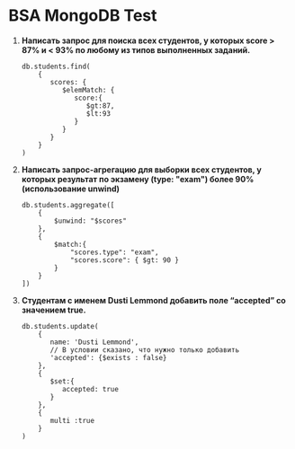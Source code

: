 # BSA MongoDB Test #

1. **Написать запрос для поиска всех студентов, у которых score > 87% и < 93% по любому из типов выполненных заданий.**
    ```
    db.students.find(
        {  
           scores: {  
              $elemMatch: {  
                 score:{  
                    $gt:87,
                    $lt:93
                 }
              }
           }
        }
    )
    ```
2. **Написать запрос-агрегацию для выборки всех студентов, у которых результат по экзамену (type: "exam") более 90% (использование unwind)**
    ```
    db.students.aggregate([
        {
            $unwind: "$scores"
        },
        {
            $match:{
                "scores.type": "exam",
                "scores.score": { $gt: 90 }
            }
        }
    ])
    ```
3. **Студентам с именем Dusti Lemmond добавить поле “accepted” со значением true.**
    ```
    db.students.update(
        {
           name: 'Dusti Lemmond',
           // В условии сказано, что нужно только добавить
           'accepted': {$exists : false}
        },
        {  
           $set:{  
              accepted: true
           }
        },
        {  
           multi :true
        }
    )
    ```
    
    
    
    

